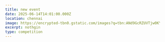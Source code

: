 ```yaml
---
title: new event
date: 2025-06-14T14:01:00.000Z
location: chennai
image: https://encrypted-tbn0.gstatic.com/images?q=tbn:ANd9GcRZUVTjw0KY_0-8DPz8f1ne2xDwjAd28werXO_CKzJAWFeb8JE-ZtLqWywG2JcXMk-ARY4&usqp=CAU
excerpt: nothgin
type: competition
---
```

